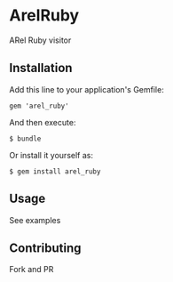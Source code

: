 # ArelRuby

ARel Ruby visitor

## Installation

Add this line to your application's Gemfile:

    gem 'arel_ruby'

And then execute:

    $ bundle

Or install it yourself as:

    $ gem install arel_ruby

## Usage

See examples

## Contributing

Fork and PR
